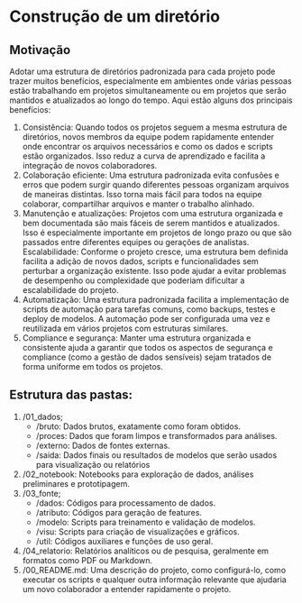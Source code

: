 # Construção de um diretório

## Motivação

Adotar uma estrutura de diretórios padronizada para cada projeto pode trazer muitos benefícios, especialmente em ambientes onde várias pessoas estão trabalhando em projetos simultaneamente ou em projetos que serão mantidos e atualizados ao longo do tempo. Aqui estão alguns dos principais benefícios:

1. Consistência: Quando todos os projetos seguem a mesma estrutura de diretórios, novos membros da equipe podem rapidamente entender onde encontrar os arquivos necessários e como os dados e scripts estão organizados. Isso reduz a curva de aprendizado e facilita a integração de novos colaboradores.
2. Colaboração eficiente: Uma estrutura padronizada evita confusões e erros que podem surgir quando diferentes pessoas organizam arquivos de maneiras distintas. Isso torna mais fácil para todos na equipe colaborar, compartilhar arquivos e manter o trabalho alinhado.
3. Manutenção e atualizações: Projetos com uma estrutura organizada e bem documentada são mais fáceis de serem mantidos e atualizados. Isso é especialmente importante em projetos de longo prazo ou que são passados entre diferentes equipes ou gerações de analistas.
Escalabilidade: Conforme o projeto cresce, uma estrutura bem definida facilita a adição de novos dados, scripts e funcionalidades sem perturbar a organização existente. Isso pode ajudar a evitar problemas de desempenho ou complexidade que poderiam dificultar a escalabilidade do projeto.
4. Automatização: Uma estrutura padronizada facilita a implementação de scripts de automação para tarefas comuns, como backups, testes e deploy de modelos. A automação pode ser configurada uma vez e reutilizada em vários projetos com estruturas similares.
5. Compliance e segurança: Manter uma estrutura organizada e consistente ajuda a garantir que todos os aspectos de segurança e compliance (como a gestão de dados sensíveis) sejam tratados de forma uniforme em todos os projetos.

## Estrutura das pastas:

1. /01_dados;
    - /bruto: Dados brutos, exatamente como foram obtidos.
    - /proces: Dados que foram limpos e transformados para análises.
    - /externo: Dados de fontes externas.
    - /saida: Dados finais ou resultados de modelos que serão usados para visualização ou relatórios
2. /02_notebook: Notebooks para exploração de dados, análises preliminares e prototipagem.
3. /03_fonte;
    - /dados: Códigos para processamento de dados.
    - /atributo: Códigos para geração de features.
    - /modelo: Scripts para treinamento e validação de modelos.
    - /visu: Scripts para criação de visualizações e gráficos.
    - /util: Códigos auxiliares e funções de uso geral.
4. /04_relatorio: Relatórios analíticos ou de pesquisa, geralmente em formatos como PDF ou Markdown.
5. /00_README.md: Uma descrição do projeto, como configurá-lo, como executar os scripts e qualquer outra informação relevante que ajudaria um novo colaborador a entender rapidamente o projeto.



